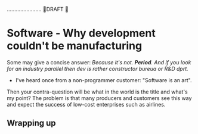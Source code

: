 ....................... 🚧DRAFT 🚧

# Software - Why development couldn't be manufacturing

Some may give a concise answer: _Because it's not. **Period**. And if you look for an industry parallel then dev is rather constructor bureua or R&D dprt._
* I've heard once from a non-programmer customer: "Software is an art".

Then your contra-question will be what in the world is the title and what's my point? The problem is that many producers and customers see this way and expect the success of low-cost enterprises such as airlines.

## Wrapping up
